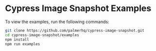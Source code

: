 # Cypress Image Snapshot Examples

To view the examples, run the following commands:

```bash
git clone https://github.com/palmerhq/cypress-image-snapshot.git
cd cypress-image-snapshot/examples
npm install
npm run examples
```
